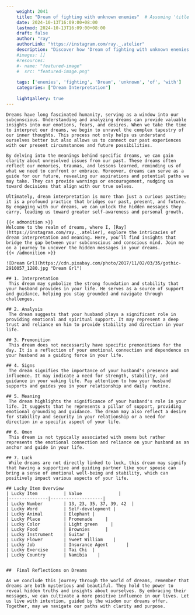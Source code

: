 ```yaml
---
    weight: 2041
    title: "Dream of fighting with unknown enemies"  # Assuming 'title' column exists
    date: 2024-10-13T16:09:00+08:00
    lastmod: 2024-10-13T16:09:00+08:00
    draft: false
    author: "ray"
    authorLink: "https://instagram.com/ray._.atelier"
    description: "Discover how 'Dream of fighting with unknown enemies' can interpret your future and uncover its significant meanings in your life."
    #images: []
    #resources:
    #- name: "featured-image"
    #  src: "featured-image.png"
    
    tags: ['enemies', 'fighting', 'Dream', 'unknown', 'of', 'with']
    categories: ["Dream Interpretation"]
    
    lightgallery: true
---
```

    
    Dreams have long fascinated humanity, serving as a window into our subconscious. Understanding and analyzing dreams can provide valuable insights into our emotions, fears, and desires. When we take the time to interpret our dreams, we begin to unravel the complex tapestry of our inner thoughts. This process not only helps us understand ourselves better but also allows us to connect our past experiences with our present circumstances and future possibilities.
    
    By delving into the meanings behind specific dreams, we can gain clarity about unresolved issues from our past. These dreams often reflect our memories, traumas, and lessons learned, reminding us of what we need to confront or embrace. Moreover, dreams can serve as a guide for our future, revealing our aspirations and potential paths we may take. They can provide warnings or encouragement, nudging us toward decisions that align with our true selves.
    
    Ultimately, dream interpretation is more than just a curious pastime; it is a profound practice that bridges our past, present, and future. By engaging with our dreams, we can unlock the hidden messages they carry, leading us toward greater self-awareness and personal growth.
    
    {{< admonition >}}
    Welcome to the realm of dreams, where I, [Ray](https://instagram.com/ray._.atelier), explore the intricacies of dream interpretation and meaning. Here, you’ll find insights that bridge the gap between your subconscious and conscious mind. Join me on a journey to uncover the hidden messages in your dreams.
    {{< /admonition >}}
    
    ![Dream Grl](https://cdn.pixabay.com/photo/2017/11/02/03/35/gothic-2910057_1280.jpg "Dream Grl")
    
    ## 1. Interpretation
     This dream may symbolize the strong foundation and stability that your husband provides in your life. He serves as a source of support and guidance, helping you stay grounded and navigate through challenges.
    
    ## 2. Analysis
     The dream suggests that your husband plays a significant role in providing emotional and spiritual support. It may represent a deep trust and reliance on him to provide stability and direction in your life.
    
    ## 3. Premonition
     This dream does not necessarily have specific premonitions for the day. It is a reflection of your emotional connection and dependence on your husband as a guiding force in your life.
    
    ## 4. Signs
     The dream signifies the importance of your husband's presence and influence. It may indicate a need for strength, stability, and guidance in your waking life. Pay attention to how your husband supports and guides you in your relationship and daily routine.
    
    ## 5. Meaning
     The dream highlights the significance of your husband's role in your life. It suggests that he represents a pillar of support, providing emotional grounding and guidance. The dream may also reflect a desire for stability and security in your relationship or a need for direction in a specific aspect of your life.
    
    ## 6. Omen
     This dream is not typically associated with omens but rather represents the emotional connection and reliance on your husband as an anchor and guide in your life.
    
    ## 7. Luck
     While dreams are not directly linked to luck, this dream may signify that having a supportive and guiding partner like your spouse can bring a sense of emotional well-being and stability, which can positively impact various aspects of your life.
    
    ## Lucky Item Overview
    | Lucky Item          | Value              |
    |---------------|--------------------|
    | Lucky Number        | 13, 23, 35, 37, 39, 42  |
    | Lucky Word          | Self-development |
    | Lucky Animal        | Elephant |
    | Lucky Place         | Promenade     |
    | Lucky Color         | Light green     |
    | Lucky Food          | Brownies      |
    | Lucky Instrument    | Guitar |
    | Lucky Flower        | Sweet William    |
    | Lucky Job           | Insurance Agent       |
    | Lucky Exercise      | Tai Chi  |
    | Lucky Country       | Namibia    |
    
    
    ##  Final Reflections on Dreams
    
    As we conclude this journey through the world of dreams, remember that dreams are both mysterious and beautiful. They hold the power to reveal hidden truths and insights about ourselves. By embracing their messages, we can cultivate a more positive influence in our lives. Let us live with intention, guided by the wisdom our dreams offer. Together, may we navigate our paths with clarity and purpose.
    
